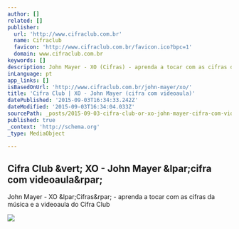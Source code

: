 ```yaml
---
author: []
related: []
publisher:
  url: 'http://www.cifraclub.com.br'
  name: Cifraclub
  favicon: 'http://www.cifraclub.com.br/favicon.ico?bpc=1'
  domain: www.cifraclub.com.br
keywords: []
description: John Mayer - XO (Cifras) - aprenda a tocar com as cifras da música e a videoaula do Cifra Club
inLanguage: pt
app_links: []
isBasedOnUrl: 'http://www.cifraclub.com.br/john-mayer/xo/'
title: 'Cifra Club | XO - John Mayer (cifra com videoaula)'
datePublished: '2015-09-03T16:34:33.242Z'
dateModified: '2015-09-03T16:34:04.033Z'
sourcePath: _posts/2015-09-03-cifra-club-or-xo-john-mayer-cifra-com-videoaula.md
published: true
_context: 'http://schema.org'
_type: MediaObject

---
```

<article style=""><h1>Cifra Club &amp;vert; XO - John Mayer &amp;lpar;cifra com videoaula&amp;rpar;</h1><p>John Mayer - XO &amp;lpar;Cifras&amp;rpar; - aprenda a tocar com as cifras da música e a videoaula do Cifra Club</p><img src="http://sscdn.trrsf.com/uploadfile/letras/fotos/0/a/3/a/0a3a7c3b486e3eed0be52f5c9fb1f03d.jpg" /></article>